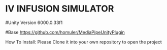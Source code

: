 # IV INFUSION SIMULATOR

#Unity Version 
6000.0.33f1

#Base
https://github.com/homuler/MediaPipeUnityPlugin

How To Install:
Please Clone it into your own repository to open the project

